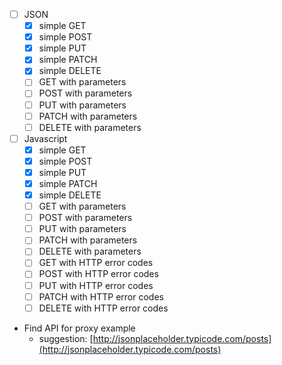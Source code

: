 - [ ] JSON
  - [x] simple GET
  - [x] simple POST
  - [x] simple PUT
  - [x] simple PATCH
  - [x] simple DELETE
  - [ ] GET with parameters
  - [ ] POST with parameters
  - [ ] PUT with parameters
  - [ ] PATCH with parameters
  - [ ] DELETE with parameters
- [ ] Javascript
  - [x] simple GET
  - [x] simple POST
  - [x] simple PUT
  - [x] simple PATCH
  - [x] simple DELETE
  - [ ] GET with parameters
  - [ ] POST with parameters
  - [ ] PUT with parameters
  - [ ] PATCH with parameters
  - [ ] DELETE with parameters
  - [ ] GET with HTTP error codes
  - [ ] POST with HTTP error codes
  - [ ] PUT with HTTP error codes
  - [ ] PATCH with HTTP error codes
  - [ ] DELETE with HTTP error codes
- Find API for proxy example
  - suggestion: [http://jsonplaceholder.typicode.com/posts](http://jsonplaceholder.typicode.com/posts)
